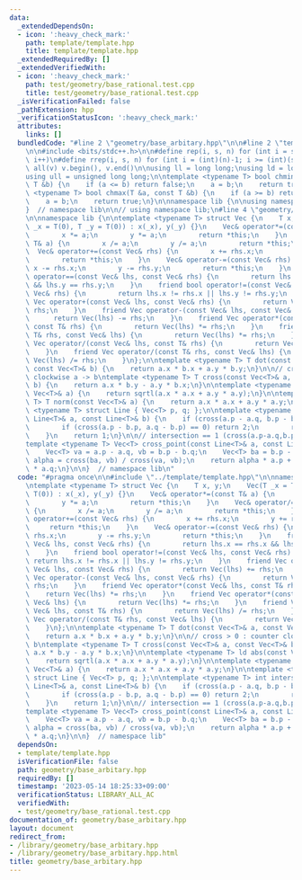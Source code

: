 ```yaml
---
data:
  _extendedDependsOn:
  - icon: ':heavy_check_mark:'
    path: template/template.hpp
    title: template/template.hpp
  _extendedRequiredBy: []
  _extendedVerifiedWith:
  - icon: ':heavy_check_mark:'
    path: test/geometry/base_rational.test.cpp
    title: test/geometry/base_rational.test.cpp
  _isVerificationFailed: false
  _pathExtension: hpp
  _verificationStatusIcon: ':heavy_check_mark:'
  attributes:
    links: []
  bundledCode: "#line 2 \"geometry/base_arbitary.hpp\"\n\n#line 2 \"template/template.hpp\"\
    \n\n#include <bits/stdc++.h>\n\n#define rep(i, s, n) for (int i = s; i < (int)(n);\
    \ i++)\n#define rrep(i, s, n) for (int i = (int)(n)-1; i >= (int)(s); i--)\n#define\
    \ all(v) v.begin(), v.end()\n\nusing ll = long long;\nusing ld = long double;\n\
    using ull = unsigned long long;\n\ntemplate <typename T> bool chmin(T &a, const\
    \ T &b) {\n    if (a <= b) return false;\n    a = b;\n    return true;\n}\ntemplate\
    \ <typename T> bool chmax(T &a, const T &b) {\n    if (a >= b) return false;\n\
    \    a = b;\n    return true;\n}\n\nnamespace lib {\n\nusing namespace std;\n\n\
    }  // namespace lib\n\n// using namespace lib;\n#line 4 \"geometry/base_arbitary.hpp\"\
    \n\nnamespace lib {\n\ntemplate <typename T> struct Vec {\n    T x, y;\n    Vec(T\
    \ _x = T(0), T _y = T(0)) : x(_x), y(_y) {}\n    Vec& operator*=(const T& a) {\n\
    \        x *= a;\n        y *= a;\n        return *this;\n    }\n    Vec& operator/=(const\
    \ T& a) {\n        x /= a;\n        y /= a;\n        return *this;\n    }\n  \
    \  Vec& operator+=(const Vec& rhs) {\n        x += rhs.x;\n        y += rhs.y;\n\
    \        return *this;\n    }\n    Vec& operator-=(const Vec& rhs) {\n       \
    \ x -= rhs.x;\n        y -= rhs.y;\n        return *this;\n    }\n    friend bool\
    \ operator==(const Vec& lhs, const Vec& rhs) {\n        return lhs.x == rhs.x\
    \ && lhs.y == rhs.y;\n    }\n    friend bool operator!=(const Vec& lhs, const\
    \ Vec& rhs) {\n        return lhs.x != rhs.x || lhs.y != rhs.y;\n    }\n    friend\
    \ Vec operator+(const Vec& lhs, const Vec& rhs) {\n        return Vec(lhs) +=\
    \ rhs;\n    }\n    friend Vec operator-(const Vec& lhs, const Vec& rhs) {\n  \
    \      return Vec(lhs) -= rhs;\n    }\n    friend Vec operator*(const Vec& lhs,\
    \ const T& rhs) {\n        return Vec(lhs) *= rhs;\n    }\n    friend Vec operator*(const\
    \ T& rhs, const Vec& lhs) {\n        return Vec(lhs) *= rhs;\n    }\n    friend\
    \ Vec operator/(const Vec& lhs, const T& rhs) {\n        return Vec(lhs) /= rhs;\n\
    \    }\n    friend Vec operator/(const T& rhs, const Vec& lhs) {\n        return\
    \ Vec(lhs) /= rhs;\n    }\n};\n\ntemplate <typename T> T dot(const Vec<T>& a,\
    \ const Vec<T>& b) {\n    return a.x * b.x + a.y * b.y;\n}\n\n// cross > 0 : counter\
    \ clockwise a -> b\ntemplate <typename T> T cross(const Vec<T>& a, const Vec<T>&\
    \ b) {\n    return a.x * b.y - a.y * b.x;\n}\n\ntemplate <typename T> ld abs(const\
    \ Vec<T>& a) {\n    return sqrtl(a.x * a.x + a.y * a.y);\n}\n\ntemplate <typename\
    \ T> T norm(const Vec<T>& a) {\n    return a.x * a.x + a.y * a.y;\n}\n\ntemplate\
    \ <typename T> struct Line { Vec<T> p, q; };\n\ntemplate <typename T> int intersection(const\
    \ Line<T>& a, const Line<T>& b) {\n    if (cross(a.p - a.q, b.p - b.q) == 0) {\n\
    \        if (cross(a.p - b.p, a.q - b.p) == 0) return 2;\n        return 0;\n\
    \    }\n    return 1;\n}\n\n// intersection == 1 (cross(a.p-a.q,b.p-b.q) != 0)\n\
    template <typename T> Vec<T> cross_point(const Line<T>& a, const Line<T>& b) {\n\
    \    Vec<T> va = a.p - a.q, vb = b.p - b.q;\n    Vec<T> ba = b.p - a.q;\n    T\
    \ alpha = cross(ba, vb) / cross(va, vb);\n    return alpha * a.p + (1 - alpha)\
    \ * a.q;\n}\n\n}  // namespace lib\n"
  code: "#pragma once\n\n#include \"../template/template.hpp\"\n\nnamespace lib {\n\
    \ntemplate <typename T> struct Vec {\n    T x, y;\n    Vec(T _x = T(0), T _y =\
    \ T(0)) : x(_x), y(_y) {}\n    Vec& operator*=(const T& a) {\n        x *= a;\n\
    \        y *= a;\n        return *this;\n    }\n    Vec& operator/=(const T& a)\
    \ {\n        x /= a;\n        y /= a;\n        return *this;\n    }\n    Vec&\
    \ operator+=(const Vec& rhs) {\n        x += rhs.x;\n        y += rhs.y;\n   \
    \     return *this;\n    }\n    Vec& operator-=(const Vec& rhs) {\n        x -=\
    \ rhs.x;\n        y -= rhs.y;\n        return *this;\n    }\n    friend bool operator==(const\
    \ Vec& lhs, const Vec& rhs) {\n        return lhs.x == rhs.x && lhs.y == rhs.y;\n\
    \    }\n    friend bool operator!=(const Vec& lhs, const Vec& rhs) {\n       \
    \ return lhs.x != rhs.x || lhs.y != rhs.y;\n    }\n    friend Vec operator+(const\
    \ Vec& lhs, const Vec& rhs) {\n        return Vec(lhs) += rhs;\n    }\n    friend\
    \ Vec operator-(const Vec& lhs, const Vec& rhs) {\n        return Vec(lhs) -=\
    \ rhs;\n    }\n    friend Vec operator*(const Vec& lhs, const T& rhs) {\n    \
    \    return Vec(lhs) *= rhs;\n    }\n    friend Vec operator*(const T& rhs, const\
    \ Vec& lhs) {\n        return Vec(lhs) *= rhs;\n    }\n    friend Vec operator/(const\
    \ Vec& lhs, const T& rhs) {\n        return Vec(lhs) /= rhs;\n    }\n    friend\
    \ Vec operator/(const T& rhs, const Vec& lhs) {\n        return Vec(lhs) /= rhs;\n\
    \    }\n};\n\ntemplate <typename T> T dot(const Vec<T>& a, const Vec<T>& b) {\n\
    \    return a.x * b.x + a.y * b.y;\n}\n\n// cross > 0 : counter clockwise a ->\
    \ b\ntemplate <typename T> T cross(const Vec<T>& a, const Vec<T>& b) {\n    return\
    \ a.x * b.y - a.y * b.x;\n}\n\ntemplate <typename T> ld abs(const Vec<T>& a) {\n\
    \    return sqrtl(a.x * a.x + a.y * a.y);\n}\n\ntemplate <typename T> T norm(const\
    \ Vec<T>& a) {\n    return a.x * a.x + a.y * a.y;\n}\n\ntemplate <typename T>\
    \ struct Line { Vec<T> p, q; };\n\ntemplate <typename T> int intersection(const\
    \ Line<T>& a, const Line<T>& b) {\n    if (cross(a.p - a.q, b.p - b.q) == 0) {\n\
    \        if (cross(a.p - b.p, a.q - b.p) == 0) return 2;\n        return 0;\n\
    \    }\n    return 1;\n}\n\n// intersection == 1 (cross(a.p-a.q,b.p-b.q) != 0)\n\
    template <typename T> Vec<T> cross_point(const Line<T>& a, const Line<T>& b) {\n\
    \    Vec<T> va = a.p - a.q, vb = b.p - b.q;\n    Vec<T> ba = b.p - a.q;\n    T\
    \ alpha = cross(ba, vb) / cross(va, vb);\n    return alpha * a.p + (1 - alpha)\
    \ * a.q;\n}\n\n}  // namespace lib"
  dependsOn:
  - template/template.hpp
  isVerificationFile: false
  path: geometry/base_arbitary.hpp
  requiredBy: []
  timestamp: '2023-05-14 18:25:33+09:00'
  verificationStatus: LIBRARY_ALL_AC
  verifiedWith:
  - test/geometry/base_rational.test.cpp
documentation_of: geometry/base_arbitary.hpp
layout: document
redirect_from:
- /library/geometry/base_arbitary.hpp
- /library/geometry/base_arbitary.hpp.html
title: geometry/base_arbitary.hpp
---
```

